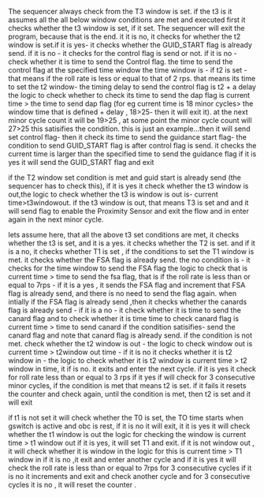 The sequencer always check from the T3 window is set. if the t3 is it assumes all the all below window conditions are met and executed
first it checks whether the t3 window is set, if it set. The sequencer will exit the program, because that is the end.
it it is no, it checks for whether the t2 window is set.if it is yes- it checks whether the GUID_START flag is already send. if it is no - it checks for the control flag is send or not. if it is no - check whether it is time to send the Control flag. the time to send the control flag at the specified time window the time window is - if t2 is set - that means if the roll rate is less or equal to that of 2 rps. that means its time to set the t2 window- the timing delay to send the control flag is t2 + a delay the logic to check whether to check its time to send the dap flag is current time > the time to send dap flag (for eg current time is 18 minor cycles> the window time that is defined + delay , 18>25- then it will exit it). at the next minor cycle count it will be 19>25 , at some point the minor cycle count will 27>25 this satisifies the condition. this is just an example...then it will send set control flag- then it check its time to send the guidance start flag- the condition to send GUID_START flag is after control flag is send. it checks the current time is larger than the specified time to send the guidance flag if it is yes it will send the GUID_START flag and exit

if the T2 window set condition is met and guid start is already send (the sequencer has to check this), if it is yes it check whether the t3 window is out,the logic to check whether the t3 is window is out is- current time>t3windowout. if the t3 window is out, that means T3 is set and and it will send flag to enable the Proximity Sensor and exit the flow and in enter again in the next minor cycle.

lets assume here, that all the above t3 set conditions are met, it checks whether the t3 is set, and it is a yes. it checks whether the T2 is set. and if it is a no, it checks whether T1 is set , if the conditions to set the T1 window is met. it checks whether the FSA flag is already send. the no condition is - it checks for the time window to send the FSA flag the logic to check that is current time > time to send the fsa flag, that is if the roll rate is less than or equal to 7rps - if it is a yes , it sends the FSA flag and increment that FSA flag is already send, and there is no need to send the flag again. when intially if the FSA flag is already send ,then it checks whether the canards flag is already send - if it is a no - it check whether it is time to send the canard flag and to check whether it is time time to check canard flag is current time > time to send canard if the condition satisifies- send the canard flag and note that canard flag is already send. if the condition is not met. check whether the t2 window is out - the logic to check window out is current time > t2window out time - if it is no it checks whether it is t2 window in - the logic to check whether it is t2 window is current time > t2 window in time, it if is no. it exits and enter the next cycle. if it is yes it check for roll rate less than or equal to 3 rps if it yes if will check for 3 consecutive minor cycles, if the condition is met that means t2 is set. if it fails it resets the counter and check again, until the condition is met, then t2 is set and it will exit

if t1 is not set it will check whether the T0 is set, the TO time starts when gswitch is active and obc is rest, if it is no it will exit, it it is yes it will check whether the t1 window is out the logic for checking the window is current time > t1 window out if it is yes, it will set T1 and exit. if it is not window out , it will check whether it is window in the logic for this is current time > T1 window in if it is no ,it exit and enter another cycle and if it is yes it will check the roll rate is less than or equal to 7rps for 3 consecutive cycles if it is no it increments and exit and check another cycle and for 3 consecutive cycles it is no , it will reset the counter .